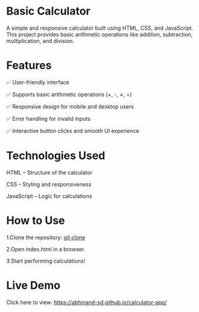 # Basic Calculator

A simple and responsive calculator built using HTML, CSS, and JavaScript. This project provides basic arithmetic operations like addition, subtraction, multiplication, and division.

# Features

✅ User-friendly interface

✅ Supports basic arithmetic operations (+, -, ×, ÷)

✅ Responsive design for mobile and desktop users

✅ Error handling for invalid inputs

✅ Interactive button clicks and smooth UI experience


# Technologies Used

HTML – Structure of the calculator

CSS – Styling and responsiveness

JavaScript – Logic for calculations


# How to Use

1.Clone the repository: [git clone](https://github.com/Abhinand-SD/calculator-app.git)

2.Open index.html in a browser.

3.Start performing calculations!


# Live Demo

Click here to view: https://abhinand-sd.github.io/calculator-app/


